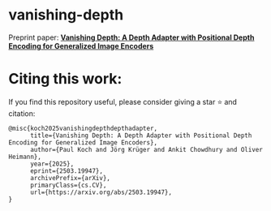 # vanishing-depth
Preprint paper: **[Vanishing Depth: A Depth Adapter with Positional Depth Encoding for Generalized Image Encoders](https://www.arxiv.org/abs/2503.19947)**

# Citing this work:
If you find this repository useful, please consider giving a star :star: and citation:
```
@misc{koch2025vanishingdepthdepthadapter,
      title={Vanishing Depth: A Depth Adapter with Positional Depth Encoding for Generalized Image Encoders}, 
      author={Paul Koch and Jörg Krüger and Ankit Chowdhury and Oliver Heimann},
      year={2025},
      eprint={2503.19947},
      archivePrefix={arXiv},
      primaryClass={cs.CV},
      url={https://arxiv.org/abs/2503.19947}, 
}
```
